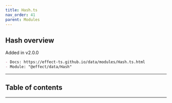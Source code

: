```yaml
---
title: Hash.ts
nav_order: 41
parent: Modules
---
```


## Hash overview

Added in v2.0.0

```md
- Docs: https://effect-ts.github.io/data/modules/Hash.ts.html
- Module: "@effect/data/Hash"
```

---

<h2 class="text-delta">Table of contents</h2>

---

